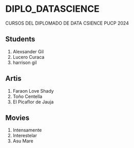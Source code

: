 # DIPLO_DATASCIENCE
CURSOS DEL DIPLOMADO DE DATA CSIENCE PUCP 2024

## Students
1. Alexsander Gil
2. Lucero Curaca
3. harrison gil

## Artis
1. Faraon Love Shady
2. Toño Centella
3. El Picaflor de Jauja

## Movies
1. Intensamente
2. Interestelar
3. Asu Mare
